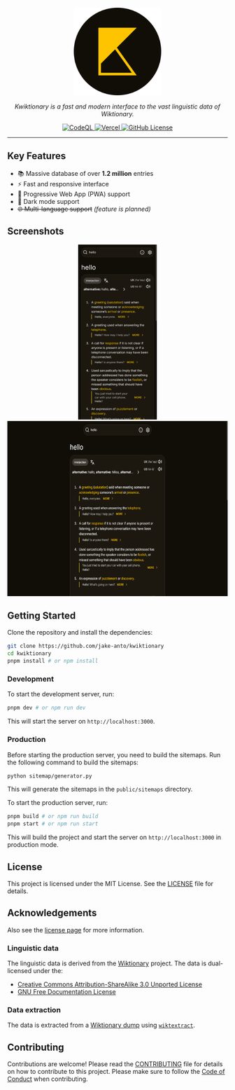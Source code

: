 <p align="center">
<img src="https://raw.githubusercontent.com/jake-anto/kwiktionary/refs/heads/dev/public/android-chrome-512x512.png" alt="Kwiktionary Logo" width="200" height="200" />
</p>

<p align="center"><em>Kwiktionary is a fast and modern interface to the vast linguistic data of Wiktionary.</em></p>

<p align="center">
<a href="https://github.com/jake-anto/kwiktionary/actions/workflows/github-code-scanning/codeql">
    <img src="https://github.com/jake-anto/kwiktionary/actions/workflows/github-code-scanning/codeql/badge.svg" alt="CodeQL">
</a>
<a href="https://kwiktionary.vercel.app">
    <img src="https://vercelbadge.vercel.app/api/jake-anto/kwiktionary" alt="Vercel">
</a>
<a href="https://kwiktionary.vercel.app/about/license">
    <img alt="GitHub License" src="https://img.shields.io/github/license/jake-anto/kwiktionary">
</a>

</p>

---

## Key Features

- 📚 Massive database of over **1.2 million** entries
- ⚡ Fast and responsive interface
- 📱 Progressive Web App (PWA) support
- 🌙 Dark mode support
- ~~🌐 Multi-language support~~ _(feature is planned)_

## Screenshots

<p align="center">
<img src="https://raw.githubusercontent.com/jake-anto/kwiktionary/refs/heads/dev/public/screenshots/phone-dark-term.png" alt="Kwiktionary Screenshot" height="400" />
  
<img src="https://raw.githubusercontent.com/jake-anto/kwiktionary/refs/heads/dev/public/screenshots/wide-dark.png" alt="Kwiktionary Screenshot" height="400" />

</p>

## Getting Started

Clone the repository and install the dependencies:

```bash
git clone https://github.com/jake-anto/kwiktionary
cd kwiktionary
pnpm install # or npm install
```

### Development

To start the development server, run:

```bash
pnpm dev # or npm run dev
```

This will start the server on `http://localhost:3000`.

### Production

Before starting the production server, you need to build the sitemaps. Run the following command to build the sitemaps:

```bash
python sitemap/generator.py
```

This will generate the sitemaps in the `public/sitemaps` directory.

To start the production server, run:

```bash
pnpm build # or npm run build
pnpm start # or npm run start
```

This will build the project and start the server on `http://localhost:3000` in production mode.

## License

This project is licensed under the MIT License. See the [LICENSE](LICENSE) file for details.

## Acknowledgements

Also see the [license page](https://kwiktionary.vercel.app/about/license) for more information.

### Linguistic data

The linguistic data is derived from the [Wiktionary](https://www.wiktionary.org/) project. The data is dual-licensed under the:

- [Creative Commons Attribution-ShareAlike 3.0 Unported License](https://creativecommons.org/licenses/by-sa/3.0/)
- [GNU Free Documentation License](https://www.gnu.org/licenses/fdl-1.3.html)

### Data extraction

The data is extracted from a [Wiktionary dump](https://dumps.wikimedia.org/enwiktionary/) using [`wiktextract`](https://github.com/tatuylonen/wiktextract).

## Contributing

Contributions are welcome! Please read the [CONTRIBUTING](CONTRIBUTING.md) file for details on how to contribute to this project. Please make sure to follow the [Code of Conduct](CODE_OF_CONDUCT.md) when contributing.
